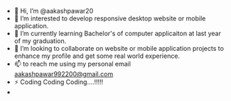 - 👋 Hi, I’m @aakashpawar20 
- 👀 I’m interested to develop responsive desktop website or mobile application.
- 🌱 I’m currently learning Bachelor's of computer applicaiton at last year of my graduation.
- 💞️ I’m looking to collaborate on website or mobile application projects to enhance my profile and get some real world experience.
- 📫 to reach me using my personal email aakashpawar992200@gmail.com
- ⚡ Coding Coding Coding....!!!!!
- 
<!---
aakashpawar20/aakashpawar20 is a ✨ special ✨ repository because its `README.md` (this file) appears on your GitHub profile.
You can click the Preview link to take a look at your changes.
--->

